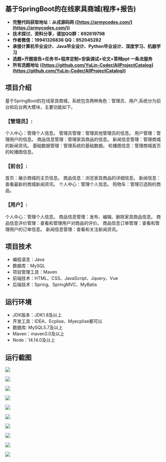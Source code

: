 ## 基于SpringBoot的在线家具商城(程序+报告)

- <b>完整代码获取地址：从戎源码网 ([https://armycodes.com/](https://armycodes.com/))</b>
- <b>技术探讨、资料分享，请加QQ群：692619798</b> 
- <b>作者微信：19941326836  QQ：952045282</b> 
- <b>承接计算机毕业设计、Java毕业设计、Python毕业设计、深度学习、机器学习</b>
- <b>选题+开题报告+任务书+程序定制+安装调试+论文+答辩ppt 一条龙服务</b>
- <b>所有选题地址 ([https://github.com/YuLin-Coder/AllProjectCatalog](https://github.com/YuLin-Coder/AllProjectCatalog)) </b>

## 项目介绍
基于SpringBoot的在线家具商城，系统包含两种角色：管理员、用户,系统分为前台和后台两大模块，主要功能如下。

### 【管理员】:
个人中心：管理个人信息。
管理员管理：管理其他管理员的信息。
用户管理：管理用户的信息。
商品信息管理：管理家具商品的信息。
新闻信息管理：管理商城的新闻资讯。
基础数据管理：管理系统的基础数据。
轮播图信息：管理商城首页的轮播图信息。

### 【前台】:
首页：展示商城的主页信息。
商品信息：浏览家具商品的详细信息。
新闻信息：查看最新的商城新闻资讯。
个人中心：管理个人信息。
购物车：管理已选购的商品。

### 【用户】:
个人中心：管理个人信息。
商品信息管理：发布、编辑、删除家具商品信息。
商品信息评价管理：查看和管理用户对商品的评价。
商品信息订单管理：查看和管理用户的订单信息。
新闻信息管理：查看和关注新闻资讯。

## 项目技术
- 编程语言：Java
- 数据库：MySQL
- 项目管理工具：Maven
- 前端技术：HTML、CSS、JavaScript、Jquery、Vue
- 后端技术：Spring、SpringMVC、MyBatis

## 运行环境
- JDK版本：JDK1.8及以上
- 开发工具：IDEA、Ecplise、Myecplise都可以
- 数据库: MySQL5.7及以上
- Maven：maven3.0及以上
- Node：14.14.0及以上

## 运行截图
![](screenshot/1.png)

![](screenshot/2.png)

![](screenshot/3.png)

![](screenshot/4.png)

![](screenshot/5.png)

![](screenshot/6.png)

![](screenshot/7.png)

![](screenshot/8.png)

![](screenshot/9.png)

![](screenshot/10.png)
